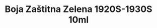 ---
layout: product
title: "Boja Zaštitna Zelena 1920S-1930S 10ml"
price: "330" 
desc: "Acrylic Laquer 10mL"
img_path: "/assets/img/RC076.jpg"
brand: "AK "
available: true
special_offer: false
new: false
soon: false
cat: "020000"
subcat: "020200"
subsubcat: "020201"
sifra: "RC076"
popular: false
---